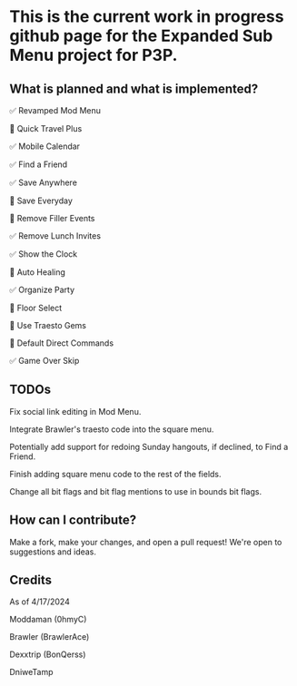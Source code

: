 # This is the current work in progress github page for the Expanded Sub Menu project for P3P.

## What is planned and what is implemented?

✅ Revamped Mod Menu

🔲 Quick Travel Plus

✅ Mobile Calendar

✅ Find a Friend

✅ Save Anywhere

🔲 Save Everyday

🔲 Remove Filler Events

✅ Remove Lunch Invites

✅ Show the Clock

🔲 Auto Healing

✅ Organize Party

🔲 Floor Select

🔲 Use Traesto Gems

🔲 Default Direct Commands

✅ Game Over Skip

## TODOs

Fix social link editing in Mod Menu.

Integrate Brawler's traesto code into the square menu.

Potentially add support for redoing Sunday hangouts, if declined, to Find a Friend.

Finish adding square menu code to the rest of the fields.

Change all bit flags and bit flag mentions to use in bounds bit flags.

## How can I contribute?

Make a fork, make your changes, and open a pull request! We're open to suggestions and ideas.

## Credits
As of 4/17/2024

Moddaman (0hmyC)

Brawler (BrawlerAce)

Dexxtrip (BonQerss)

DniweTamp
